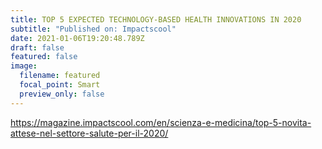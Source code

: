 ```yaml
---
title: TOP 5 EXPECTED TECHNOLOGY-BASED HEALTH INNOVATIONS IN 2020
subtitle: "Published on: Impactscool"
date: 2021-01-06T19:20:48.789Z
draft: false
featured: false
image:
  filename: featured
  focal_point: Smart
  preview_only: false
---
```

https://magazine.impactscool.com/en/scienza-e-medicina/top-5-novita-attese-nel-settore-salute-per-il-2020/